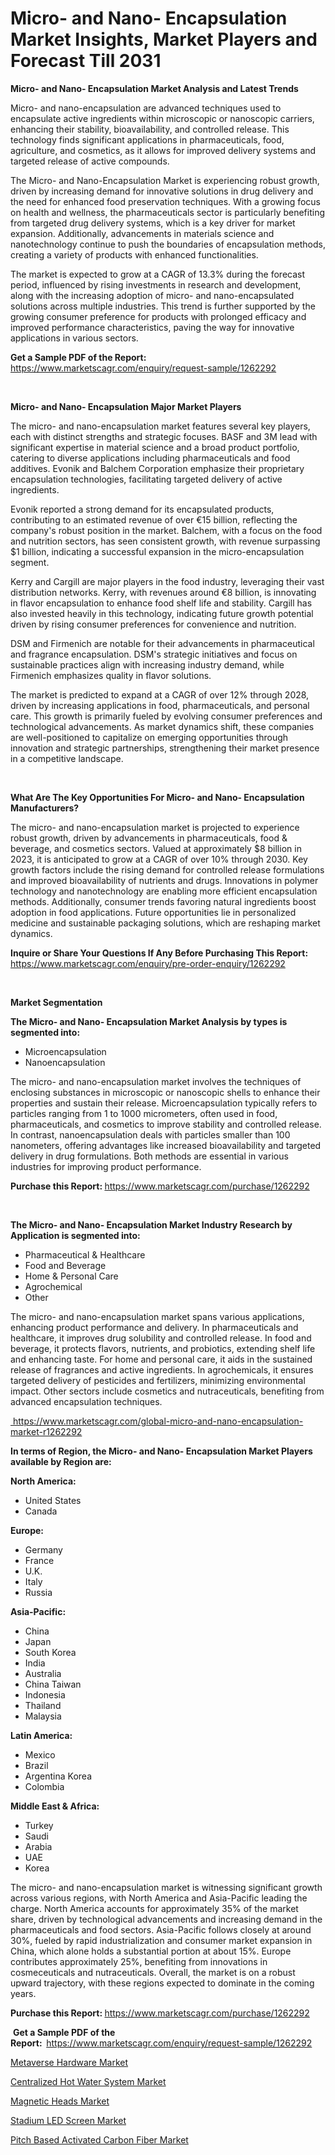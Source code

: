 <p><h1>Micro- and Nano- Encapsulation Market Insights, Market Players and Forecast Till 2031</h1></p><p><strong>Micro- and Nano- Encapsulation Market Analysis and Latest Trends</strong></p>
<p><p>Micro- and nano-encapsulation are advanced techniques used to encapsulate active ingredients within microscopic or nanoscopic carriers, enhancing their stability, bioavailability, and controlled release. This technology finds significant applications in pharmaceuticals, food, agriculture, and cosmetics, as it allows for improved delivery systems and targeted release of active compounds.</p><p>The Micro- and Nano-Encapsulation Market is experiencing robust growth, driven by increasing demand for innovative solutions in drug delivery and the need for enhanced food preservation techniques. With a growing focus on health and wellness, the pharmaceuticals sector is particularly benefiting from targeted drug delivery systems, which is a key driver for market expansion. Additionally, advancements in materials science and nanotechnology continue to push the boundaries of encapsulation methods, creating a variety of products with enhanced functionalities.</p><p>The market is expected to grow at a CAGR of 13.3% during the forecast period, influenced by rising investments in research and development, along with the increasing adoption of micro- and nano-encapsulated solutions across multiple industries. This trend is further supported by the growing consumer preference for products with prolonged efficacy and improved performance characteristics, paving the way for innovative applications in various sectors.</p></p>
<p><strong>Get a Sample PDF of the Report:&nbsp;</strong> <a href="https://www.marketscagr.com/enquiry/request-sample/1262292?utm_campaign=1261&utm_medium=2&utm_source=Github&utm_content=ia&utm_term=29092024&utm_id=micro-and-nano-encapsulation">https://www.marketscagr.com/enquiry/request-sample/1262292</a></p>
<p>&nbsp;</p>
<p><strong>Micro- and Nano- Encapsulation Major Market Players</strong></p>
<p><p>The micro- and nano-encapsulation market features several key players, each with distinct strengths and strategic focuses. BASF and 3M lead with significant expertise in material science and a broad product portfolio, catering to diverse applications including pharmaceuticals and food additives. Evonik and Balchem Corporation emphasize their proprietary encapsulation technologies, facilitating targeted delivery of active ingredients.</p><p>Evonik reported a strong demand for its encapsulated products, contributing to an estimated revenue of over €15 billion, reflecting the company's robust position in the market. Balchem, with a focus on the food and nutrition sectors, has seen consistent growth, with revenue surpassing $1 billion, indicating a successful expansion in the micro-encapsulation segment.</p><p>Kerry and Cargill are major players in the food industry, leveraging their vast distribution networks. Kerry, with revenues around €8 billion, is innovating in flavor encapsulation to enhance food shelf life and stability. Cargill has also invested heavily in this technology, indicating future growth potential driven by rising consumer preferences for convenience and nutrition.</p><p>DSM and Firmenich are notable for their advancements in pharmaceutical and fragrance encapsulation. DSM's strategic initiatives and focus on sustainable practices align with increasing industry demand, while Firmenich emphasizes quality in flavor solutions.</p><p>The market is predicted to expand at a CAGR of over 12% through 2028, driven by increasing applications in food, pharmaceuticals, and personal care. This growth is primarily fueled by evolving consumer preferences and technological advancements. As market dynamics shift, these companies are well-positioned to capitalize on emerging opportunities through innovation and strategic partnerships, strengthening their market presence in a competitive landscape.</p></p>
<p>&nbsp;</p>
<p><strong>What Are The Key Opportunities For Micro- and Nano- Encapsulation Manufacturers?</strong></p>
<p><p>The micro- and nano-encapsulation market is projected to experience robust growth, driven by advancements in pharmaceuticals, food & beverage, and cosmetics sectors. Valued at approximately $8 billion in 2023, it is anticipated to grow at a CAGR of over 10% through 2030. Key growth factors include the rising demand for controlled release formulations and improved bioavailability of nutrients and drugs. Innovations in polymer technology and nanotechnology are enabling more efficient encapsulation methods. Additionally, consumer trends favoring natural ingredients boost adoption in food applications. Future opportunities lie in personalized medicine and sustainable packaging solutions, which are reshaping market dynamics.</p></p>
<p><strong>Inquire or Share Your Questions If Any Before Purchasing This Report:</strong> <a href="https://www.marketscagr.com/enquiry/pre-order-enquiry/1262292?utm_campaign=1261&utm_medium=2&utm_source=Github&utm_content=ia&utm_term=29092024&utm_id=micro-and-nano-encapsulation">https://www.marketscagr.com/enquiry/pre-order-enquiry/1262292</a></p>
<p>&nbsp;</p>
<p><strong>Market Segmentation</strong></p>
<p><strong>The Micro- and Nano- Encapsulation Market Analysis by types is segmented into:</strong></p>
<p><ul><li>Microencapsulation</li><li>Nanoencapsulation</li></ul></p>
<p><p>The micro- and nano-encapsulation market involves the techniques of enclosing substances in microscopic or nanoscopic shells to enhance their properties and sustain their release. Microencapsulation typically refers to particles ranging from 1 to 1000 micrometers, often used in food, pharmaceuticals, and cosmetics to improve stability and controlled release. In contrast, nanoencapsulation deals with particles smaller than 100 nanometers, offering advantages like increased bioavailability and targeted delivery in drug formulations. Both methods are essential in various industries for improving product performance.</p></p>
<p><strong>Purchase this Report:&nbsp;</strong><a href="https://www.marketscagr.com/purchase/1262292?utm_campaign=1261&utm_medium=2&utm_source=Github&utm_content=ia&utm_term=29092024&utm_id=micro-and-nano-encapsulation">https://www.marketscagr.com/purchase/1262292</a></p>
<p>&nbsp;</p>
<p><strong>The Micro- and Nano- Encapsulation Market Industry Research by Application is segmented into:</strong></p>
<p><ul><li>Pharmaceutical & Healthcare</li><li>Food and Beverage</li><li>Home & Personal Care</li><li>Agrochemical</li><li>Other</li></ul></p>
<p><p>The micro- and nano-encapsulation market spans various applications, enhancing product performance and delivery. In pharmaceuticals and healthcare, it improves drug solubility and controlled release. In food and beverage, it protects flavors, nutrients, and probiotics, extending shelf life and enhancing taste. For home and personal care, it aids in the sustained release of fragrances and active ingredients. In agrochemicals, it ensures targeted delivery of pesticides and fertilizers, minimizing environmental impact. Other sectors include cosmetics and nutraceuticals, benefiting from advanced encapsulation techniques.</p></p>
<p><a href="https://www.marketscagr.com/global-micro-and-nano-encapsulation-market-r1262292?utm_campaign=1261&utm_medium=2&utm_source=Github&utm_content=ia&utm_term=29092024&utm_id=micro-and-nano-encapsulation">&nbsp;https://www.marketscagr.com/global-micro-and-nano-encapsulation-market-r1262292</a></p>
<p><strong>In terms of Region, the Micro- and Nano- Encapsulation Market Players available by Region are:</strong></p>
<p>
    <p> <strong> North America: </strong>
        <ul>
            <li>United States</li>
            <li>Canada</li>
        </ul>
        </p> 
    <p> <strong> Europe: </strong>
        <ul>
            <li>Germany</li>
            <li>France</li>
            <li>U.K.</li>
            <li>Italy</li>
            <li>Russia</li>
        </ul>
        </p> 
    <p> <strong> Asia-Pacific: </strong>
        <ul>
            <li>China</li>
            <li>Japan</li>
            <li>South Korea</li>
            <li>India</li>
            <li>Australia</li>
            <li>China Taiwan</li>
            <li>Indonesia</li>
            <li>Thailand</li>
            <li>Malaysia</li>
        </ul>
        </p> 
    <p> <strong> Latin America: </strong>
        <ul>
            <li>Mexico</li>
            <li>Brazil</li>
            <li>Argentina Korea</li>
            <li>Colombia</li>
        </ul>
        </p> 
    <p> <strong> Middle East & Africa: </strong>
        <ul>
            <li>Turkey</li>
            <li>Saudi</li>
            <li>Arabia</li>
            <li>UAE</li>
            <li>Korea</li>
        </ul>
    </p>
    </p>
<p><p>The micro- and nano-encapsulation market is witnessing significant growth across various regions, with North America and Asia-Pacific leading the charge. North America accounts for approximately 35% of the market share, driven by technological advancements and increasing demand in the pharmaceuticals and food sectors. Asia-Pacific follows closely at around 30%, fueled by rapid industrialization and consumer market expansion in China, which alone holds a substantial portion at about 15%. Europe contributes approximately 25%, benefiting from innovations in cosmeceuticals and nutraceuticals. Overall, the market is on a robust upward trajectory, with these regions expected to dominate in the coming years.</p></p>
<p><strong>Purchase this Report: </strong><a href="https://www.marketscagr.com/purchase/1262292?utm_campaign=1261&utm_medium=2&utm_source=Github&utm_content=ia&utm_term=29092024&utm_id=micro-and-nano-encapsulation">https://www.marketscagr.com/purchase/1262292</a></p>
<p>&nbsp;<strong>Get a Sample PDF of the Report:&nbsp;&nbsp;</strong><a href="https://www.marketscagr.com/enquiry/request-sample/1262292?utm_campaign=1261&utm_medium=2&utm_source=Github&utm_content=ia&utm_term=29092024&utm_id=micro-and-nano-encapsulation">https://www.marketscagr.com/enquiry/request-sample/1262292</a></p>
<p><strong></strong></p>
<p><p><a href="https://www.linkedin.com/pulse/metaverse-hardware-market-size-share-analysis-growth-trends-fidpe?utm_campaign=1261&utm_medium=2&utm_source=Github&utm_content=ia&utm_term=29092024&utm_id=micro-and-nano-encapsulation">Metaverse Hardware Market</a></p><p><a href="https://www.linkedin.com/pulse/navigating-global-centralized-hot-water-system-market-1vzhe?utm_campaign=1261&utm_medium=2&utm_source=Github&utm_content=ia&utm_term=29092024&utm_id=micro-and-nano-encapsulation">Centralized Hot Water System Market</a></p><p><a href="https://issuu.com/reportprime-2/docs/magnetic-heads-market-size-2030.ppt_6b325789f956c4?utm_campaign=1261&utm_medium=2&utm_source=Github&utm_content=ia&utm_term=29092024&utm_id=micro-and-nano-encapsulation">Magnetic Heads Market</a></p><p><a href="https://issuu.com/reportprime-2/docs/stadium-led-screen-market-size-2030_444f4edd4d5ebd?utm_campaign=1261&utm_medium=2&utm_source=Github&utm_content=ia&utm_term=29092024&utm_id=micro-and-nano-encapsulation">Stadium LED Screen Market</a></p><p><a href="https://github.com/pizolina/Market-Research-Report-List-6/blob/main/pitch-based-activated-carbon-fiber-market.md?utm_campaign=1261&utm_medium=2&utm_source=Github&utm_content=ia&utm_term=29092024&utm_id=micro-and-nano-encapsulation">Pitch Based Activated Carbon Fiber Market</a></p></p>